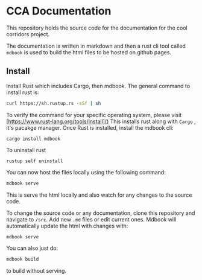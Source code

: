 # CCA Documentation

This repository holds the source code for the documentation for the cool corridors project.

The documentation is written in markdown and then a rust cli tool called `mdbook` is used to build the html files to be hosted on github pages.

## Install
Install Rust which includes Cargo, then mdbook.
The general command to install rust is:
```bash
curl https://sh.rustup.rs -sSf | sh
```
To verify the command for your specific operating system, please visit [https://www.rust-lang.org/tools/install]()
This installs rust along with `Cargo` , it's pacakge manager.
Once Rust is installed, install the mdbook cli:

```
cargo install mdbook
```

To uninstall rust
```
rustup self uninstall
```

You can now host the files locally using the following command:

```bash
mdbook serve
```

This is serve the html locally and also watch for any changes to the source code.

To change the source code or any documentation, clone this repository and navigate to `/src`. Add new `.md` files or edit current ones. Mdbook will automatically update the html with changes with: 
```bash
mdbook serve
``` 
You can also just do:

```bash
mdbook build
```
to build without serving.